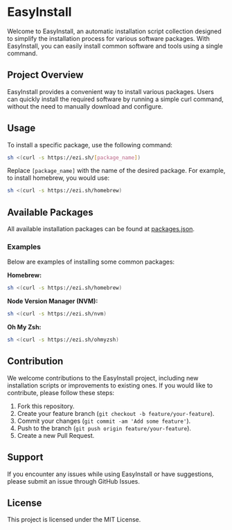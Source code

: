 # EasyInstall

Welcome to EasyInstall, an automatic installation script collection designed to simplify the installation process for various software packages. With EasyInstall, you can easily install common software and tools using a single command.

## Project Overview

EasyInstall provides a convenient way to install various packages. Users can quickly install the required software by running a simple curl command, without the need to manually download and configure.

## Usage

To install a specific package, use the following command:

```sh
sh <(curl -s https://ezi.sh/[package_name])
```
Replace `[package_name]` with the name of the desired package. For example, to install homebrew, you would use:

```sh
sh <(curl -s https://ezi.sh/homebrew)
```

## Available Packages

All available installation packages can be found at [packages.json](https://github.com/woolflare/EasyInstall/blob/main/packages.json).

### Examples

Below are examples of installing some common packages:

**Homebrew:**

```sh
sh <(curl -s https://ezi.sh/homebrew)
```

**Node Version Manager (NVM):**

```sh
sh <(curl -s https://ezi.sh/nvm)
```

**Oh My Zsh:**

```sh
sh <(curl -s https://ezi.sh/ohmyzsh)
```

## Contribution

We welcome contributions to the EasyInstall project, including new installation scripts or improvements to existing ones. If you would like to contribute, please follow these steps:

1. Fork this repository.
2. Create your feature branch (`git checkout -b feature/your-feature`).
3. Commit your changes (`git commit -am 'Add some feature'`).
4. Push to the branch (`git push origin feature/your-feature`).
5. Create a new Pull Request.

## Support

If you encounter any issues while using EasyInstall or have suggestions, please submit an issue through GitHub Issues.

## License

This project is licensed under the MIT License.
